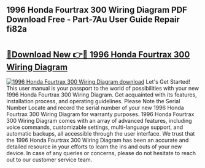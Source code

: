 ## 1996 Honda Fourtrax 300 Wiring Diagram PDF Download Free - Part-7Au User Guide Repair fi82a

# <h2><a href="http://dfhb2c9.blite.top/?on=1996+Honda+Fourtrax+300+Wiring+Diagram">🔗Download New 👉🔴 1996 Honda Fourtrax 300 Wiring Diagram</a></h2>

[![1996 Honda Fourtrax 300 Wiring Diagram download](https://i.imgur.com/lujVjoI.png)](http://dfhb2c9.blite.top/?on=1996+Honda+Fourtrax+300+Wiring+Diagram)
Let's Get Started! This user manual is your passport to the world of possibilities with your new 1996 Honda Fourtrax 300 Wiring Diagram. Get acquainted with its features, installation process, and operating guidelines. Please Note the Serial Number Locate and record the serial number of your new 1996 Honda Fourtrax 300 Wiring Diagram for warranty purposes. 1996 Honda Fourtrax 300 Wiring Diagram comes with an array of advanced features, including voice commands, customizable settings, multi-language support, and automatic backups, all accessible through the user interface. We trust that the 1996 Honda Fourtrax 300 Wiring Diagram has been an accurate and detailed resource in your efforts to learn the ins and outs of your new device. In case of any queries or concerns, please do not hesitate to reach out to our customer service team.
